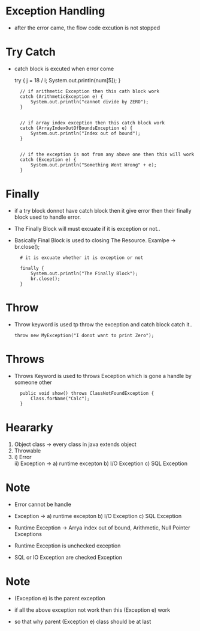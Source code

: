 # Exception Handling
- after the error came, the flow code excution is not stopped


# Try Catch
- catch block is excuted when error come

     try {
            j = 18 / i;
            System.out.println(num[5]);
        }


        // if arithmetic Exception then this cath block work
        catch (ArithmeticException e) {
            System.out.println("cannot divide by ZERO");
        }


        // if array index exception then this catch block work
        catch (ArrayIndexOutOfBoundsException e) {
            System.out.println("Index out of bound");
        }


        // if the exception is not from any above one then this will work
        catch (Exception e) {
            System.out.println("Something Went Wrong" + e);
        }

# Finally
- if a try block donnot have catch block then it give error then their finally block used to handle error.

- The Finally Block will must excuate if it is exception or not..

- Basically Final Block is used to closing The Resource.
Examlpe -> br.close();

        # it is excuate whether it is exception or not

        finally {
            System.out.println("The Finally Block");
            br.close();
        }



# Throw
- Throw keyword is used tp throw the exception and catch block catch it..

      throw new MyException("I donot want to print Zero");


# Throws
- Throws Keyword is used to throws Exception which is gone a handle by someone other

        public void show() throws ClassNotFoundException {
            Class.forName("Calc");
        }


# Heararky

1) Object class     -> every class in java extends object
2) Throwable
3) i) Error  
ii) Exception -> a) runtime excepton b) I/O Exception c) SQL Exception




# Note
- Error cannot be handle

- Exception ->
  a) runtime excepton
  b) I/O Exception 
  c) SQL Exception

- Runtime Exception -> Arrya index out of bound, Arithmetic, Null Pointer Exceptions

- Runtime Exception is unchecked exception

- SQL or IO Exception are checked Exception


# Note 

- (Exception e) is the parent exception

- if all the above exception not work then this (Exception e) work

- so that why parent (Exception e) class should be at last